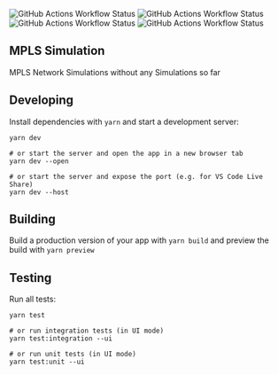 ![GitHub Actions Workflow Status](https://img.shields.io/github/actions/workflow/status/NybyDK/MPLS-Simulation/.github%2Fworkflows%2Fgithub-pages.yml?style=for-the-badge&label=GH%20Pages&labelColor=%230f0f0f)
![GitHub Actions Workflow Status](https://img.shields.io/github/actions/workflow/status/NybyDK/MPLS-Simulation/.github%2Fworkflows%2Flint.yml?style=for-the-badge&label=Lint&labelColor=%230f0f0f)
![GitHub Actions Workflow Status](https://img.shields.io/github/actions/workflow/status/NybyDK/MPLS-Simulation/.github%2Fworkflows%2Ftest-integration.yml?style=for-the-badge&label=Integration&labelColor=%230f0f0f)
![GitHub Actions Workflow Status](https://img.shields.io/github/actions/workflow/status/NybyDK/MPLS-Simulation/.github%2Fworkflows%2Ftest-unit.yml?style=for-the-badge&label=Unit&labelColor=%230f0f0f)


## MPLS Simulation

MPLS Network Simulations without any Simulations so far

## Developing

Install dependencies with `yarn` and start a development server:

```
yarn dev

# or start the server and open the app in a new browser tab
yarn dev --open

# or start the server and expose the port (e.g. for VS Code Live Share)
yarn dev --host
```

## Building

Build a production version of your app with `yarn build` and preview the build with `yarn preview`

## Testing

Run all tests:

```
yarn test

# or run integration tests (in UI mode)
yarn test:integration --ui

# or run unit tests (in UI mode)
yarn test:unit --ui
```

